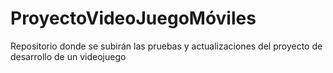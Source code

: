 # ProyectoVideoJuegoMóviles
 Repositorio donde se subirán las pruebas y actualizaciones del proyecto de desarrollo de un videojuego
